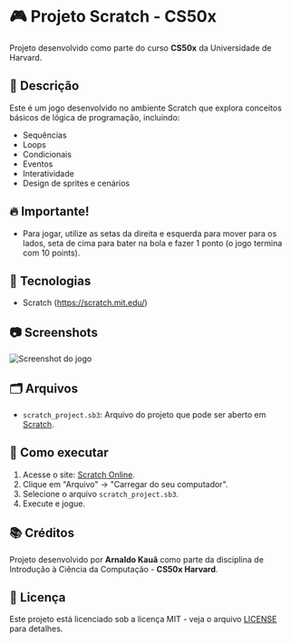 # 🎮 Projeto Scratch - CS50x

Projeto desenvolvido como parte do curso **CS50x** da Universidade de Harvard.

## 📜 Descrição
Este é um jogo desenvolvido no ambiente Scratch que explora conceitos básicos de lógica de programação, incluindo:

- Sequências
- Loops
- Condicionais
- Eventos
- Interatividade
- Design de sprites e cenários

## 🔥  Importante!
- Para jogar, utilize as setas da direita e esquerda para mover para os lados, seta de cima para bater na bola e fazer 1 ponto (o jogo termina com 10 points).

## 🚀 Tecnologias
- Scratch (https://scratch.mit.edu/)

## 📷 Screenshots
![Screenshot do jogo](./images/screenshot.png)

## 🗂️ Arquivos
- `scratch_project.sb3`: Arquivo do projeto que pode ser aberto em [Scratch](https://scratch.mit.edu/projects/editor/).

## 🏁 Como executar
1. Acesse o site: [Scratch Online](https://scratch.mit.edu/projects/editor/).
2. Clique em "Arquivo" → "Carregar do seu computador".
3. Selecione o arquivo `scratch_project.sb3`.
4. Execute e jogue.

## 📚 Créditos
Projeto desenvolvido por **Arnaldo Kauã** como parte da disciplina de Introdução à Ciência da Computação - **CS50x Harvard**.

## 📝 Licença
Este projeto está licenciado sob a licença MIT - veja o arquivo [LICENSE](LICENSE) para detalhes.
